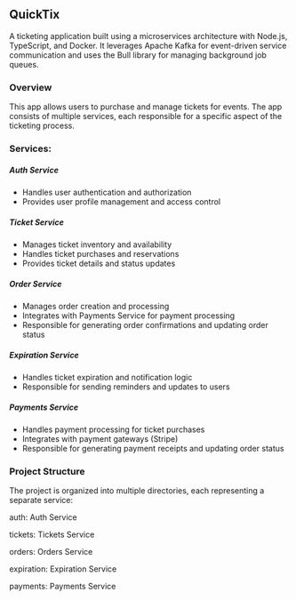 ## QuickTix

A ticketing application built using a microservices architecture with Node.js, TypeScript, and Docker. It leverages Apache Kafka for event-driven service communication and uses the Bull library for managing background job queues.

### **Overview**

This app allows users to purchase and manage tickets for events. The app consists of multiple services, each responsible for a specific aspect of the ticketing process.

### **Services:**



##### **Auth Service**
- Handles user authentication and authorization
- Provides user profile management and access control

##### **Ticket Service**
- Manages ticket inventory and availability
- Handles ticket purchases and reservations
- Provides ticket details and status updates

##### **Order Service**
- Manages order creation and processing
- Integrates with Payments Service for payment processing
- Responsible for generating order confirmations and updating order status

##### **Expiration Service**
- Handles ticket expiration and notification logic
- Responsible for sending reminders and updates to users

##### **Payments Service**
- Handles payment processing for ticket purchases
- Integrates with payment gateways (Stripe)
- Responsible for generating payment receipts and updating order status

### **Project Structure**
The project is organized into multiple directories, each representing a separate service:

auth: Auth Service

tickets: Tickets Service

orders: Orders Service

expiration: Expiration Service

payments: Payments Service
